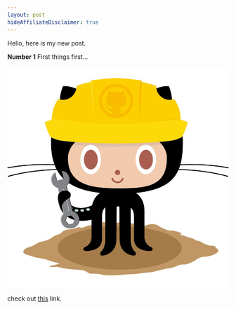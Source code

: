 ```yaml
---
layout: post
hideAffiliateDisclaimer: true
---
```


Hello, here is my new post.

**Number 1**
First things first...

![cat with yellow construction hat](/images/404.jpg "Logo Title Text 1")

check out [this](ajdljajfjajamazon.com) link.